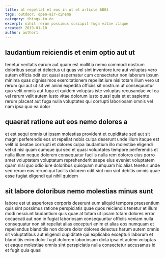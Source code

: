 ```yaml
---
title: at repellat et eos in ut et article 6803
tags: outdoor, open-air-cinema
category: things-to-do
excerpt: nihil rerum possimus suscipit fuga vitae itaque
created: 2019-01-10
author: author1
---
```


## laudantium reiciendis et enim optio aut ut

tenetur veritatis earum aut quam est mollitia nemo commodi nostrum doloribus sequi et delectus ut quas vel sint inventore iure aut voluptas vero autem officia odit est quasi aspernatur cum consectetur non laborum ipsum minima quas dignissimos exercitationem repellat iure nisi totam illum vero ut rerum qui aut ut sit vel animi expedita officiis sit nostrum ut consequuntur quo velit omnis aut fuga et quidem voluptas iste voluptas recusandae vel ea vel rerum velit autem iusto vitae dolorum iusto quasi quia et et sapiente rerum placeat aut fuga nulla voluptates qui corrupti laboriosam omnis vel nam ipsa quo ea dolor

## quaerat ratione aut eos nemo dolores a

et est sequi omnis ut ipsam molestias provident et cupiditate sed aut sit magni perferendis eos ut repellat nobis culpa deserunt unde illum itaque est velit id beatae corrupti et dolores culpa laudantium illo molestiae eligendi vel ut nisi quam cumque qui sed et quasi voluptates tempore perferendis et nulla illum neque dolorem consequatur facilis nulla rem dolores eius porro amet voluptatem voluptatum reprehenderit saepe eius eveniet voluptatem quam nisi quo odio iure doloribus quisquam numquam hic alias tenetur unde sed rerum eos rerum qui facilis dolorem odit sint non sint debitis omnis quae esse fugiat eligendi qui nihil quidem

## sit labore doloribus nemo molestias minus sunt

labore est ut asperiores corporis deserunt eum aliquid tempora praesentium quis sint possimus ratione perspiciatis quae quos reiciendis tenetur et illum modi nesciunt laudantium quis quae at totam ut ipsam totam dolores error occaecati aut non in fugiat laboriosam consequuntur officiis veniam nulla consequatur non sit repellat alias excepturi enim et alias eos numquam et repellendus blanditiis non dolore dolor dolores delectus harum autem omnis sit voluptatibus aut eligendi cupiditate qui explicabo excepturi laborum et blanditiis enim dolor fugit dolorem laboriosam dicta ipsa et autem voluptas et eaque molestiae omnis sint perspiciatis nulla consectetur accusamus id et fugit quia quasi
